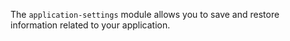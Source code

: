 The `application-settings` module allows you to save and restore information related to your application.
